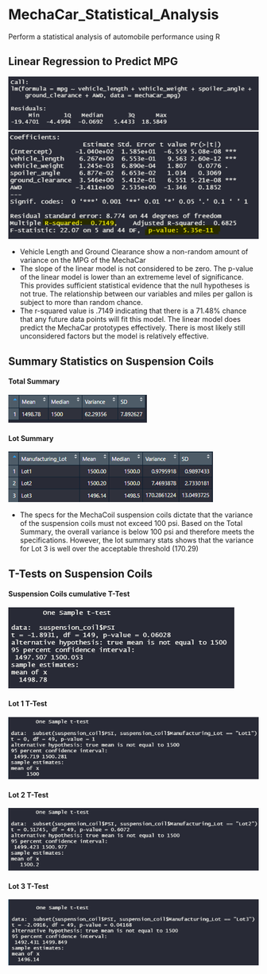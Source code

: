 # MechaCar_Statistical_Analysis

Perform a statistical analysis of automobile performance using R

## Linear Regression to Predict MPG

![images/call1.png](images/call1.png)
![images/call2-values.png](images/call2-values.png)

- Vehicle Length and Ground Clearance show a non-random amount of variance on the MPG of the MechaCar
- The slope of the linear model is not considered to be zero. The p-value of the linear model is lower than an extrememe level of significance. This provides sufficient statistical evidence that the null hypotheses is not true. The relationship between our variables and miles per gallon is subject to more than random chance.
- The r-squared value is .7149 indicating that there is a 71.48% chance that any future data points will fit this model. The linear model does predict the MechaCar prototypes effectively. There is most likely still unconsidered factors but the model is relatively effective. 


## Summary Statistics on Suspension Coils

#### Total Summary
![images/total_summary.png](images/total_summary.png)

#### Lot Summary
![images/lot_summary.png](images/lot_summary.png)

- The specs for the MechaCoil suspension coils dictate that the variance of the suspension coils must not exceed 100 psi. Based on the Total Summary, the overall variance is below 100 psi and therefore meets the specifications. However, the lot summary stats shows that the variance for Lot 3 is well over the acceptable threshold (170.29)


## T-Tests on Suspension Coils

#### Suspension Coils cumulative T-Test
![images/sum_t_test.png](images/sum_t_test.png)

#### Lot 1 T-Test
![images/lot1_t_test.png](images/lot1_t_test.png)

#### Lot 2 T-Test
![images/lot2-t-test.png](images/lot2-t-test.png)

#### Lot 3 T-Test
![images/lot3-t-test.png](images/lot3-t-test.png)
